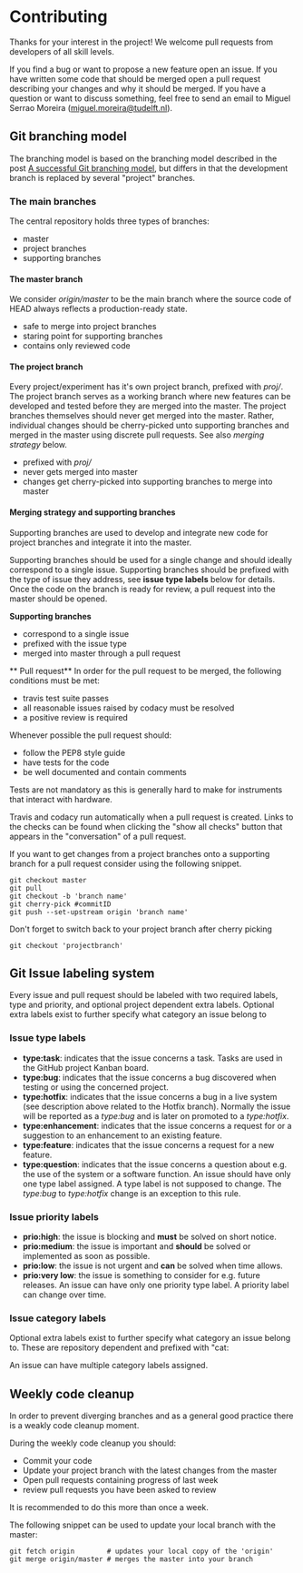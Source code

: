 # Contributing
Thanks for your interest in the project! We welcome pull requests from developers of all skill levels.

If you find a bug or want to propose a new feature open an issue. If you have written some code that should be merged open a pull request describing your changes and why it should be merged.
If you have a question or want to discuss something, feel free to send an email to Miguel Serrao Moreira (miguel.moreira@tudelft.nl).

## Git branching model

The branching model is based on the branching model described in the post [A successful Git branching model](http://nvie.com/posts/a-successful-git-branching-model/), but differs in that the development branch is replaced by several "project" branches. 

### The main branches

The central repository holds three types of branches:

* master 
* project branches
* supporting branches

#### The master branch 
We consider _origin/master_ to be the main branch where the source code of HEAD always reflects a production-ready state.

* safe to merge into project branches
* staring point for supporting branches
* contains only reviewed code

#### The project branch
Every project/experiment has it's own project branch, prefixed with _proj/_. The project branch serves as a working branch where new features can be developed and tested before they are merged into the master.
The project branches themselves should never get merged into the master. Rather, individual changes should be cherry-picked unto supporting branches and merged in the master using discrete pull requests. See also *merging strategy* below.

* prefixed with *proj/*
* never gets merged into master
* changes get cherry-picked into supporting branches to merge into master 


#### Merging strategy and supporting branches
Supporting branches are used to develop and integrate new code for project branches and integrate it into the master. 

Supporting branches should be used for a single change and should ideally correspond to a single issue. Supporting branches should be prefixed with the type of issue they address, see **issue type labels** below for details. Once the code on the branch is ready for review, a pull request into the master should be opened. 

**Supporting branches**

* correspond to a single issue
* prefixed with the issue type
* merged into master through a pull request

** Pull request**
In order for the pull request to be merged, the following conditions must be met:

* travis test suite passes
* all reasonable issues raised by codacy must be resolved 
* a positive review is required

Whenever possible the pull request should:

* follow the PEP8 style guide 
* have tests for the code
* be well documented and contain comments

Tests are not mandatory as this is generally hard to make for instruments that interact with hardware. 

Travis and codacy run automatically when a pull request is created. Links to the checks can be found when clicking the "show all checks" button that appears in the "conversation" of a pull request.

If you want to get changes from a project branches onto a supporting branch for a pull request consider using the following snippet. 
```
git checkout master
git pull
git checkout -b 'branch name'
git cherry-pick #commitID
git push --set-upstream origin 'branch name'
```
Don't forget to switch back to your project branch after cherry picking
```
git checkout 'projectbranch'
```

## Git Issue labeling system
Every issue and pull request should be labeled with two required labels, type and priority, and optional project dependent extra labels. Optional extra labels exist to further specify what category an issue belong to
 
### Issue type labels
- **type:task**: indicates that the issue concerns a task. Tasks are used in the GitHub project Kanban board.
- **type:bug**: indicates that the issue concerns a bug discovered when testing or using the concerned project.
- **type:hotfix**: indicates that the issue concerns a bug in a live system (see description above related to the Hotfix branch). Normally the issue will be reported as a *type:bug* and is later on promoted to a *type:hotfix*.
- **type:enhancement**: indicates that the issue concerns a request for or a suggestion to an enhancement to an existing feature.
- **type:feature**: indicates that the issue concerns a request for a new feature.
- **type:question**: indicates that the issue concerns a question about e.g. the use of the system or a software function.
An issue should have only one type label assigned. A type label is not supposed to change. The *type:bug* to *type:hotfix* change is an exception to this rule.

### Issue priority labels
- **prio:high**: the issue is blocking and **must** be solved on short notice.
- **prio:medium**: the issue is important and **should** be solved or implemented as soon as possible.
- **prio:low**: the issue is not urgent and **can** be solved when time allows.
- **prio:very low**: the issue is something to consider for e.g. future releases.
An issue can have only one priority type label. A priority label can change over time. 

### Issue category labels 
Optional extra labels exist to further specify what category an issue belong to. These are repository dependent and prefixed with "cat:

An issue can have multiple category labels assigned.


## Weekly code cleanup
In order to prevent diverging branches and as a general good practice there is a weakly code cleanup moment. 

During the weekly code cleanup you should: 

* Commit your code 
* Update your project branch with the latest changes from the master 
* Open pull requests containing progress of last week 
* review pull requests you have been asked to review 

It is recommended to do this more than once a week.

The following snippet can be used to update your local branch with the master:
```
git fetch origin        # updates your local copy of the 'origin'
git merge origin/master # merges the master into your branch
```

